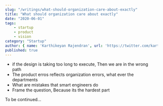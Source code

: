 ```yaml
---
slug: "/writings/what-should-organization-care-about-exactly"
title: "What should organization care about exactly"
date: "2020-06-01"
tags: 
    - startup
    - product
    - vision
category: "Startup"
author: { name: 'Karthikeyan Rajendran', url: 'https://twitter.com/karthik_dot_js' }
published: true
---
```


- if the design is taking too long to execute, Then we are in the wrong path
- The product erros reflects organization errors, what ever the departments 
- What are mistakes that smart engineers do 
- Frame the question, Because its the hardest part

To be continued...